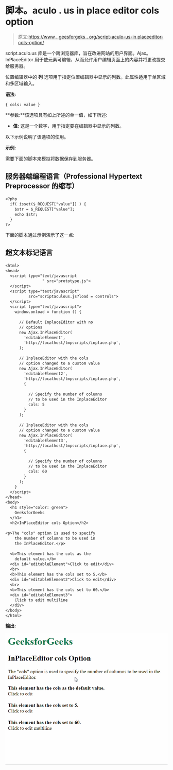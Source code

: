 # 脚本。aculo . us in place editor cols option

> 原文:[https://www . geesforgeks . org/script-aculo-us-in placeeditor-cols-option/](https://www.geeksforgeeks.org/script-aculo-us-inplaceeditor-cols-option/)

script.aculo.us 库是一个跨浏览器库，旨在改进网站的用户界面。Ajax。InPlaceEditor 用于使元素可编辑，从而允许用户编辑页面上的内容并将更改提交给服务器。

位置编辑器中的 **列** 选项用于指定位置编辑器中显示的列数。此属性适用于单区域和多区域输入。

**语法:**

```
{ cols: value }
```

**参数:**该选项具有如上所述的单一值，如下所述:

*   **值:** 这是一个数字，用于指定要在编辑器中显示的列数。

以下示例说明了该选项的使用。

**示例:**

需要下面的脚本来模拟将数据保存到服务器。

## 服务器端编程语言（Professional Hypertext Preprocessor 的缩写）

```
<?php
  if( isset($_REQUEST["value"]) ) {
    $str = $_REQUEST["value"];
    echo $str;
  }
?>
```

下面的脚本通过示例演示了这一点:

## 超文本标记语言

```
<html>
<head>
  <script type="text/javascript
                " src="prototype.js">
  </script>
  <script type="text/javascript" 
          src="scriptaculous.js?load = controls">
  </script>
  <script type="text/javascript">
    window.onload = function () {

      // Default InplaceEditor with no
      // options
      new Ajax.InPlaceEditor(
        'editableElement',
        'http://localhost/tmpscripts/inplace.php',
      );

      // InplaceEditor with the cols
      // option changed to a custom value
      new Ajax.InPlaceEditor(
        'editableElement2',
        'http://localhost/tmpscripts/inplace.php',
        {

          // Specify the number of columns
          // to be used in the InplaceEditor
          cols: 5
        }
      );

      // InplaceEditor with the cols
      // option changed to a custom value
      new Ajax.InPlaceEditor(
        'editableElement3',
        'http://localhost/tmpscripts/inplace.php',
        {

          // Specify the number of columns
          // to be used in the InplaceEditor
          cols: 60
        }
      );
    }
  </script>
</head>
<body>
  <h1 style="color: green">
    GeeksforGeeks
  </h1>
  <h2>InPlaceEditor cols Option</h2>

<p>The "cols" option is used to specify
    the number of columns to be used in
    the InPlaceEditor.</p>

  <b>This element has the cols as the
    default value.</b>
  <div id="editableElement">Click to edit</div>
  <br>
  <b>This element has the cols set to 5.</b>
  <div id="editableElement2">Click to edit</div>
  <br>
  <b>This element has the cols set to 60.</b>
  <div id="editableElement3">
    Click to edit multiline
  </div>
</body>
</html>
```

**输出:**

![](img/2c46e6318f9f3213850d54787a636ae3.png)